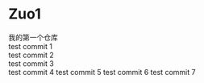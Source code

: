 # Zuo1
我的第一个仓库  
test commit 1  
test commit 2  
test commit 3  
test commit 4
test commit 5
test commit 6
test commit 7